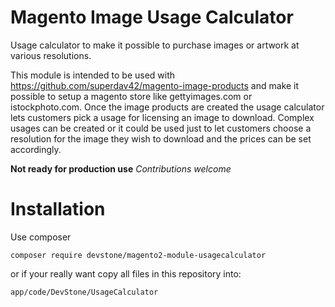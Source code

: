 # Magento Image Usage Calculator
Usage calculator to make it possible to purchase images or artwork at various resolutions.

This module is intended to be used with https://github.com/superdav42/magento-image-products and make it possible to setup a magento store like gettyimages.com or istockphoto.com. Once the image products are created the usage calculator lets customers pick a usage for licensing an image to download. Complex usages can be created or it could be used just to let customers choose a resolution for the image they wish to download and the prices can be set accordingly.

**Not ready for production use**
*Contributions welcome*

# Installation

Use composer
```
composer require devstone/magento2-module-usagecalculator
```
or if your really want copy all files in this repository into:
```
app/code/DevStone/UsageCalculator
```
